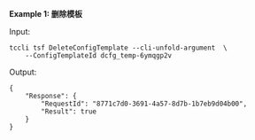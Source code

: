 **Example 1: 删除模板**



Input: 

```
tccli tsf DeleteConfigTemplate --cli-unfold-argument  \
    --ConfigTemplateId dcfg_temp-6ymqgp2v
```

Output: 
```
{
    "Response": {
        "RequestId": "8771c7d0-3691-4a57-8d7b-1b7eb9d04b00",
        "Result": true
    }
}
```

